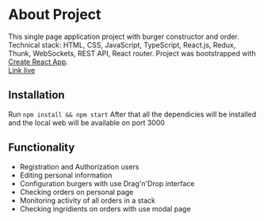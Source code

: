 # About Project

This single page application project with burger constructor and order. Technical stack: HTML, CSS, JavaScript, TypeScript, React.js, Redux, Thunk, WebSockets, REST API, React router. 
Project was bootstrapped with [Create React App](https://github.com/facebook/create-react-app).<br/>
[Link live](https://universe.tw1.ru/)

## Installation

Run `npm install && npm start`
After that all the dependicies will be installed and the local web will be available on port 3000

## Functionality
* Registration and Authorization users
* Editing personal information
* Configuration burgers with use Drag'n'Drop interface
* Checking orders on personal page
* Monitoring activity of all orders in a stack
* Checking ingridients on orders with use modal page
